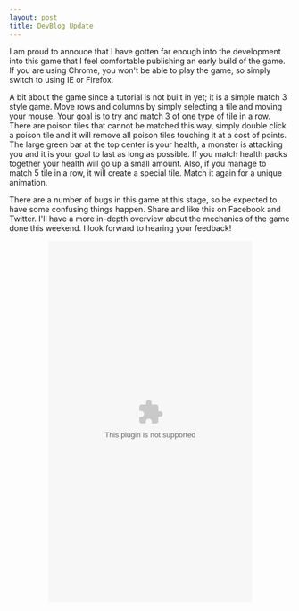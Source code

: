 ```yaml
---
layout: post
title: DevBlog Update
---
```


I am proud to annouce that I have gotten far enough into the development into this game that I feel comfortable publishing an early build of the game. If you are using Chrome, you won't be able to play the game, so simply switch to using IE or Firefox.

A bit about the game since a tutorial is not built in yet; it is a simple match 3 style game. Move rows and columns by simply selecting a tile and moving your mouse. Your goal is to try and match 3 of one type of tile in a row. There are poison tiles that cannot be matched this way, simply double click a poison tile and it will remove all poison tiles touching it at a cost of points. The large green bar at the top center is your health, a monster is attacking you and it is your goal to last as long as possible. If you match health packs together your health will go up a small amount. Also, if you manage to match 5 tile in a row, it will create a special tile. Match it again for a unique animation.

There are a number of bugs in this game at this stage, so be expected to have some confusing things happen. Share and like this on Facebook and Twitter. I'll have a more in-depth overview about the mechanics of the game done this weekend. I look forward to hearing your feedback!



<div align="center">
  <object id="UnityObject"
      classid="clsid:444785F1-DE89-4295-863A-D46C3A781394"
      width="365"
      height="649"
      codebase="http://webplayer.unity3d.com/download_webplayer/UnityWebPlayer.cab#version=2,0,0,0">
    <param name="{{ site.baseurl }}/img/Programming.unity3d"
      value="Programming.unity3d" />
    <embed id="UnityEmbed"
      src="{{ site.baseurl }}/img/Programming.unity3d"
      width="365"
      height="649"
      type="application/vnd.unity"
      pluginspage="http://www.unity3d.com/unity-web-player-2.x" />
  </object>
</div>
